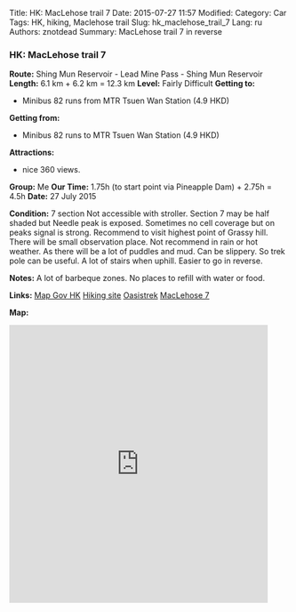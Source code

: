 Title: HK: MacLehose trail 7
Date: 2015-07-27 11:57
Modified: 
Category: Car
Tags: HK,  hiking,  Maclehose trail
Slug: hk_maclehose_trail_7
Lang: ru
Authors: znotdead
Summary: MacLehose trail 7 in reverse

### HK: MacLehose trail 7

**Route:** Shing Mun Reservoir - Lead Mine Pass - Shing Mun Reservoir
**Length:** 6.1 km + 6.2 km = 12.3 km
**Level:** Fairly Difficult
**Getting to:**
 - Minibus 82 runs from MTR Tsuen Wan Station (4.9 HKD)

**Getting from:**
 - Minibus 82 runs to MTR Tsuen Wan Station (4.9 HKD)

**Attractions:**
 - nice 360 views.

**Group:** Me
**Our Time:** 1.75h (to start point via Pineapple Dam) + 2.75h = 4.5h
**Date:** 27 July 2015

**Condition:**
7 section Not accessible with stroller. Section 7 may be half shaded but Needle peak is exposed. Sometimes no cell coverage but on peaks signal is strong. Recommend to visit highest point of Grassy hill. There will be small observation place. Not recommend in rain or hot weather. As there will be a lot of puddles and mud. Can be slippery. So trek pole can be useful. A lot of stairs when uphill. Easier to go in reverse.

**Notes:**
A lot of barbeque zones. No places to refill with water or food.

**Links:**
[Map Gov HK](http://www2.map.gov.hk/gih3/view/index.jsp)
[Hiking site](http://hiking.gov.hk/eng)
[Oasistrek](http://www.oasistrek.com)
[MacLehose 7](http://hiking.gov.hk/eng/longtrail/mtrail/mtrail/mtrail07.htm)

**Map:**
<iframe src='https://connect.garmin.com/activity/embed/844703884' width='465' height='500' frameborder='0'></iframe>
